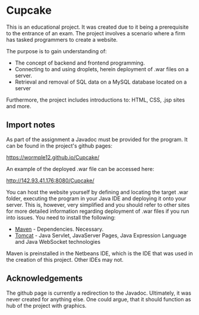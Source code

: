 # Cupcake

This is an educational project. It was created due to it being a prerequisite to the entrance of an exam.
The project involves a scenario where a firm has tasked programmers to create a website.

The purpose is to gain understanding of:
* The concept of backend and frontend programming.
* Connecting to and using droplets, herein deployment of .war files on a server.
* Retrieval and removal of SQL data on a MySQL database located on a server

Furthermore, the project includes introductions to: HTML, CSS, .jsp sites and more.

## Import notes

As part of the assignment a Javadoc must be provided for the program. It can be found in the project's github pages:

https://wormple12.github.io/Cupcake/

An example of the deployed .war file can be accessed here:

http://142.93.41.176:8080/Cupcake/

You can host the website yourself by defining and locating the target .war folder, executing the program in your Java IDE and  deploying it onto your server. This is, however, very simplified and you should refer to other sites for more detailed information regarding deployment of .war files if you run into issues. You need to install the following:

* [Maven](https://maven.apache.org/) - Dependencies. Necessary.
* [Tomcat](https://tomcat.apache.org/) - Java Servlet, JavaServer Pages, Java Expression Language and Java WebSocket technologies

Maven is preinstalled in the Netbeans IDE, which is the IDE that was used in the creation of this project. Other IDEs may not.

## Acknowledgements

The github page is currently a redirection to the Javadoc. Ultimately, it was never created for anything else. One could argue, that it should function as hub of the project with graphics. 
